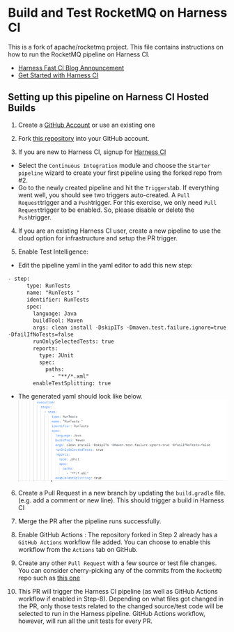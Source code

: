 # Build and Test RocketMQ on Harness CI

This is a fork of apache/rocketmq project. This file contains instructions on how to run the RocketMQ pipeline on Harness CI.

- [Harness Fast CI Blog Announcement](https://harness.io/blog/announcing-speed-enhancements-and-hosted-builds-for-harness-ci)
- [Get Started with Harness CI](https://harness.io/products/continuous-integration)

## Setting up this pipeline on Harness CI Hosted Builds

1. Create a [GitHub Account](https://github.com) or use an existing one

2. Fork [this repository](https://github.com/harness-community/rocketmq) into your GitHub account.

3. If you are new to Harness CI, signup for [Harness CI](https://app.harness.io/auth/#/signup)
* Select the `Continuous Integration` module and choose the `Starter pipeline` wizard to create your first pipeline using the forked repo from #2.
* Go to the newly created pipeline and hit the `Triggers`tab. If everything went well, you should see two triggers auto-created. A `Pull Request`trigger and a `Push`trigger. For this exercise, we only need `Pull Request`trigger to be enabled. So, please disable or delete the `Push`trigger.

4. If you are an existing Harness CI user, create a new pipeline to use the cloud option for infrastructure and setup the PR trigger.

5. Enable Test Intelligence:

* Edit the pipeline yaml in the yaml editor to add this new step:
```
- step:
      type: RunTests
      name: "RunTests "
      identifier: RunTests
      spec:
        language: Java
        buildTool: Maven
        args: clean install -DskipITs -Dmaven.test.failure.ignore=true -DfailIfNoTests=false
        runOnlySelectedTests: true
        reports:
          type: JUnit
          spec:
            paths:
              - "**/*.xml"
        enableTestSplitting: true
```
* The generated yaml should look like below.
  <img width="1050" alt="cikafkademo" src="TI_RocketMQ.png">

6. Create a Pull Request in a new branch by updating the `build.gradle` file. (e.g. add a comment or new line). This should trigger a build in Harness CI

7. Merge the PR after the pipeline runs successfully.

8. Enable GitHub Actions : The repository forked in Step 2 already has a `GitHub Actions` workflow file added. You can choose to enable this workflow from the `Actions` tab on GitHub.

9. Create any other `Pull Request` with a few source or test file changes. You can consider cherry-picking any of the commits from the `RocketMQ` repo such as [this one](https://github.com/Aishwarya-Lad/rocketmq/pull/3)

10. This PR will trigger the Harness CI pipeline (as well as GitHub Actions workflow if enabled in Step-8). Depending on what files got changed in the PR, only those tests related to the changed source/test code will be selected to run in the Harness pipeline. GitHub Actions workflow, however, will run all the unit tests for every PR.
